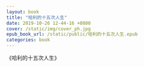 ```yaml
---
layout: book
title: "哈利的十五次人生"
date: 2019-10-26 12-44-16 +0800
cover: /static/img/cover_ph.jpg
epub_book_url: /static/public/哈利的十五次人生.epub
categories: book
---
```


《哈利的十五次人生》